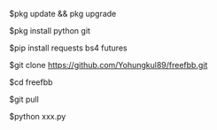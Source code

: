 $pkg update && pkg upgrade

$pkg install python git

$pip install requests bs4 futures

$git clone https://github.com/Yohungkul89/freefbb.git

$cd freefbb

$git pull

$python xxx.py
